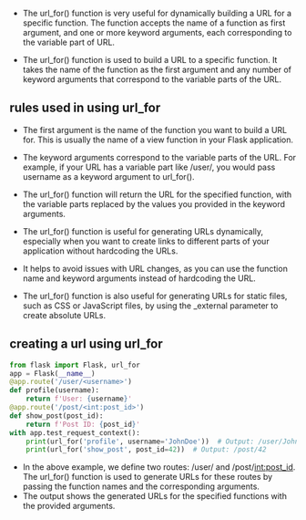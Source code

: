 - The url_for() function is very useful for dynamically building a URL for a specific function. The function accepts the name of a function as first argument, and one or more keyword arguments, each corresponding to the variable part of URL.

- The url_for() function is used to build a URL to a specific function. It takes the name of the function as the first argument and any number of keyword arguments that correspond to the variable parts of the URL.

## rules used in using url_for 
- The first argument is the name of the function you want to build a URL for. This is usually the name of a view function in your Flask application.
- The keyword arguments correspond to the variable parts of the URL. For example, if your URL has a variable part like /user/<username>, you would pass username as a keyword argument to url_for().
- The url_for() function will return the URL for the specified function, with the variable parts replaced by the values you provided in the keyword arguments.

- The url_for() function is useful for generating URLs dynamically, especially when you want to create links to different parts of your application without hardcoding the URLs.
- It helps to avoid issues with URL changes, as you can use the function name and keyword arguments instead of hardcoding the URL.

- The url_for() function is also useful for generating URLs for static files, such as CSS or JavaScript files, by using the _external parameter to create absolute URLs.

## creating a url using url_for
```python
from flask import Flask, url_for
app = Flask(__name__)
@app.route('/user/<username>')
def profile(username):
    return f'User: {username}'
@app.route('/post/<int:post_id>')
def show_post(post_id):
    return f'Post ID: {post_id}'
with app.test_request_context():
    print(url_for('profile', username='JohnDoe'))  # Output: /user/JohnDoe
    print(url_for('show_post', post_id=42))  # Output: /post/42
```
- In the above example, we define two routes: /user/<username> and /post/<int:post_id>. The url_for() function is used to generate URLs for these routes by passing the function names and the corresponding arguments.
- The output shows the generated URLs for the specified functions with the provided arguments.
